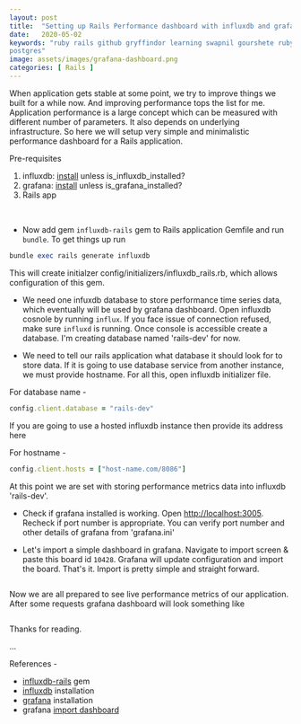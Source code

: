 ```yaml
---
layout: post
title:  "Setting up Rails Performance dashboard with influxdb and grafana"
date:   2020-05-02
keywords: "ruby rails github gryffindor learning swapnil gourshete ruby on rails database primary_key reset sequence
postgres"
image: assets/images/grafana-dashboard.png
categories: [ Rails ]
---
```


When application gets stable at some point, we try to improve things we built for a while now. And improving performance
tops the list for me. Application performance is a large concept which can be measured with different number of parameters.
It also depends on underlying infrastructure. So here we will setup very simple and minimalistic performance dashboard for a Rails 
application.

Pre-requisites
1. influxdb: [install](https://docs.influxdata.com/influxdb/v1.8/introduction/install/) unless is_influxdb_installed?
2. grafana: [install](https://grafana.com/docs/grafana/latest/) unless is_grafana_installed?
3. Rails app

<br>

- Now add gem `influxdb-rails` gem to Rails application Gemfile and run `bundle`. To get things up run
```ruby
bundle exec rails generate influxdb
```
This will create initialzer config/initializers/influxdb_rails.rb, which allows configuration of this gem.

- We need one infuxdb database to store performance time series data, which eventually will be used by grafana dashboard.
 Open influxdb cosnole by running `influx`. If you face issue of connection refused, make sure `influxd` is running. 
 Once console is accessible create a database. I'm creating database named 'rails-dev' for now.
 
- We need to tell our rails application what database it should look for to store data. If it is going to use database service
 from another instance, we must provide hostname. For all this, open influxdb initializer file. 
 
 For database name -
 ```ruby
 config.client.database = "rails-dev"
```

If you are going to use a hosted influxdb instance then provide its address here
 
 For hostname - 
 ```ruby
 config.client.hosts = ["host-name.com/8086"]
```
 
 At this point we are set with storing performance metrics data into influxdb 'rails-dev'.
 
- Check if grafana installed is working. Open [http://localhost:3005](http://localhost:3005). Recheck if port number is
appropriate. You can verify port number and other details of grafana from 'grafana.ini'

- Let's import a simple dashboard in grafana. Navigate to import screen & paste this board id `10428`. Grafana will update
configuration and import the board. That's it. Import is pretty simple and straight forward. 

<img src="{{ '/assets/images/grafana_import_step1.png' | prepend: site.baseurl }}" alt="">

Now we are all prepared to see live performance metrics of our application. After some requests grafana dashboard will 
look something like

<img src="{{ '/assets/images/grafana-dashboard.png' | prepend: site.baseurl }}" alt="">


Thanks for reading.

...

  References - 
 
- [influxdb-rails](https://github.com/influxdata/influxdb-rails) gem
- [influxdb](https://docs.influxdata.com/influxdb/v1.8/introduction/install/) installation
- [grafana](https://grafana.com/docs/grafana/latest/) installation
- grafana [import dashboard](https://grafana.com/docs/grafana/latest/reference/export_import/#importing-a-dashboard)
